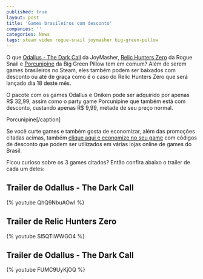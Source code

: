 ```yaml
---
published: true
layout: post
title: 'Games brasileiros com desconto'
companies: ''
categories: News
tags: steam video rogue-snail joymasher big-green-pillow
---
```

O que <a href="http://store.steampowered.com/sub/64793/" target="_blank">Odallus - The Dark Call</a>
 da JoyMasher, <a href="http://store.steampowered.com/app/382490/" target="_blank">Relic Hunters Zero</a>
 da Rogue Snail e <a href="http://store.steampowered.com/app/352620/" target="_blank">Porcunipine</a>
 da Big Green Pillow tem em comum? Além de serem games brasileiros no Steam, eles também podem ser baixados com desconto ou até de graça como é o caso do Relic Hunters Zero que será lançado dia 18 deste mês.

O pacote com os games Odallus e Oniken pode ser adquirido por apenas R$ 32,99, assim como o party game Porcunipine que também está com desconto, custando apenas R$ 9,99, metade de seu preço normal.


 Porcunipine[/caption]

Se você curte games e também gosta de economizar, além das promoções citadas acimas, também <a href="https://codigosdesconto.com.br/categoria-dos-cupons/games" target="_blank">clique aqui e economize no seu game</a>
 com códigos de desconto que podem ser utilizados em várias lojas online de games do Brasil.

Ficou curioso sobre os 3 games citados? Então confira abaixo o trailer de cada um deles:
## Trailer de Odallus - The Dark Call
{% youtube QhQ9NbuAOwI %}

## Trailer de Relic Hunters Zero
{% youtube SI5QTiWWGO4 %}

## Trailer de Odallus - The Dark Call
{% youtube FUMC9UyKjOQ %}